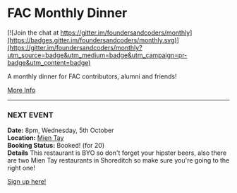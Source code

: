 # FAC  Monthly Dinner

[![Join the chat at https://gitter.im/foundersandcoders/monthly](https://badges.gitter.im/foundersandcoders/monthly.svg)](https://gitter.im/foundersandcoders/monthly?utm_source=badge&utm_medium=badge&utm_campaign=pr-badge&utm_content=badge)

A monthly dinner for FAC contributors, alumni and friends!

[More Info](https://github.com/foundersandcoders/monthly/blob/master/INFO.md)
___

### NEXT EVENT
**Date:** 8pm, Wednesday, 5th October  
**Location:** [Mien Tay](http://mientay.co.uk/122-kingsland-rd-shoreditch-restaurant/)  
**Booking Status:** Booked! (for 20)  
**Details** This restaurant is BYO so don't forget your hipster beers, also there are two Mien Tay restaurants in Shoreditch so make sure you're going to the right one!  

[Sign up here!](http://doodle.com/poll/99epuiebzv2bur58)
